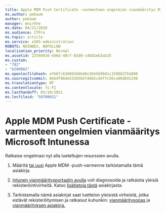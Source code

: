 ```yaml
---
title: Apple MDM Push Certificate -varmenteen ongelmien vianmääritys Microsoft Intunessa
ms.author: pebaum
author: pebaum
manager: mnirkhe
ms.date: 04/21/2020
ms.audience: ITPro
ms.topic: article
ms.service: o365-administration
ROBOTS: NOINDEX, NOFOLLOW
localization_priority: Normal
ms.assetid: 2259d916-4d6d-40cf-83d0-c4b81eb3ab35
ms.custom:
- "782"
- "6200002"
ms.openlocfilehash: efb67cb3609266b40c564569941c1598637b5898
ms.sourcegitcommit: 0eb4f9bde53395b5fd4b5cd4ffc56ca96db91298
ms.translationtype: MT
ms.contentlocale: fi-FI
ms.lasthandoff: 03/10/2021
ms.locfileid: "50709031"
---
```

# <a name="troubleshoot-issues-with-apple-mdm-push-certificate-in-microsoft-intune"></a>Apple MDM Push Certificate -varmenteen ongelmien vianmääritys Microsoft Intunessa

Ratkaise ongelmasi nyt alla lueteltujen resurssien avulla.
  
1. Määritä [tai uusi](https://docs.microsoft.com/intune/apple-mdm-push-certificate-get) Apple MDM -push-varmenne tarkistamalla tämä asiakirja.

2. [Intunen vianmääritysportaalin avulla](https://devicemanagement.microsoft.com/#blade/Microsoft_Intune_DeviceSettings/TroubleshootBlade) voit diagnosoida ja ratkaista yleisiä rekisteröintivirheitä. Katso [lisätietoja tästä](https://docs.microsoft.com/intune/help-desk-operators) asiakirjasta.

3. Tarkistamalla nämä asiakirjat saat luettelon yleisistä virheistä, jotka estävät rekisteröitymisen ja ratkaisut kuhunkin: [vianmääritysopas](https://support.microsoft.com/help/4039809/troubleshooting-ios-device-enrollment-in-intune) ja [vianmäärityksen asiakirja.](https://docs.microsoft.com/troubleshoot/mem/intune/troubleshoot-device-enrollment-in-intune)
